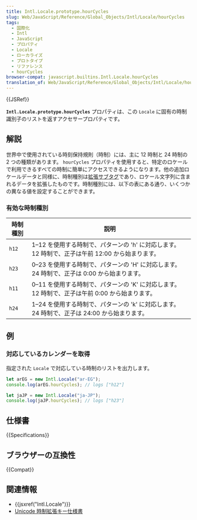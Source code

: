 ```yaml
---
title: Intl.Locale.prototype.hourCycles
slug: Web/JavaScript/Reference/Global_Objects/Intl/Locale/hourCycles
tags:
  - 国際化
  - Intl
  - JavaScript
  - プロパティ
  - Locale
  - ローカライズ
  - プロトタイプ
  - リファレンス
  - hourCycles
browser-compat: javascript.builtins.Intl.Locale.hourCycles
translation_of: Web/JavaScript/Reference/Global_Objects/Intl/Locale/hourCycles
---
```

{{JSRef}}

**`Intl.Locale.prototype.hourCycles`** プロパティは、この `Locale` に固有の時制識別子のリストを返すアクセサープロパティです。

## 解説

世界中で使用されている時刻保持規則（時制）には、主に 12 時制と 24 時制の 2 つの種類があります。 `hourCycles` プロパティを使用すると、特定のロケールで利用できるすべての時制に簡単にアクセスできるようになります。他の追加ロケールデータと同様に、時制種別は[拡張サブタグ](https://www.unicode.org/reports/tr35/#u_Extension)であり、ロケール文字列に含まれるデータを拡張したものです。時制種別には、以下の表にある通り、いくつかの異なる値を設定することができます。

### 有効な時制種別

| 時制種別 | 説明                                                                                                    |
| --------------- | -------------------------------------------------------------------------------------------------------------- |
| `h12`           | 1–12 を使用する時制で、パターンの 'h' に対応します。 12 時制で、正子は午前 12:00 から始まります。 |
| `h23`           | 0–23 を使用する時制で、パターンの 'H' に対応します。 24 時制で、正子は 0:00 から始まります。  |
| `h11`           | 0–11 を使用する時制で、パターンの 'K' に対応します。 12 時制で、正子は午前 0:00 から始まります。 |
| `h24`           | 1–24 を使用する時制で、パターンの 'k' に対応します。 24 時制で、正子は 24:00 から始まります。 |

## 例

### 対応しているカレンダーを取得

指定された `Locale` で対応している時制のリストを出力します。

```js
let arEG = new Intl.Locale("ar-EG");
console.log(arEG.hourCycles); // logs ["h12"]
```

```js
let jaJP = new Intl.Locale("ja-JP");
console.log(jaJP.hourCycles); // logs ["h23"]
```

## 仕様書

{{Specifications}}

## ブラウザーの互換性

{{Compat}}

## 関連情報

- {{jsxref("Intl.Locale")}}
- [Unicode 時制拡張キー仕様書](https://www.unicode.org/reports/tr35/#UnicodeHourCycleIdentifier)

